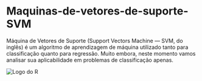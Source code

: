 # Maquinas-de-vetores-de-suporte-SVM
Máquina de Vetores de Suporte (Support Vectors Machine — SVM, do inglês) é um algoritmo de aprendizagem de máquina utilizado tanto para classificação quanto para regressão. Muito embora, neste momento vamos analisar sua aplicabilidade em problemas de classificação apenas.

![Logo do R](https://www.google.com/imgres?imgurl=https%3A%2F%2Fwww.newtechdojo.com%2Fwp-content%2Fuploads%2F2020%2F06%2FSVM-Featured.png&imgrefurl=https%3A%2F%2Fwww.newtechdojo.com%2Funderstanding-support-vector-machines-svm%2F&tbnid=EJynNRyjeyzRJM&vet=12ahUKEwjYp_76_Kv9AhWsHLkGHYgtDYUQMyguegUIARClAg..i&docid=1RMe7gJW_K80BM&w=1280&h=720&q=svm&ved=2ahUKEwjYp_76_Kv9AhWsHLkGHYgtDYUQMyguegUIARClAg)

